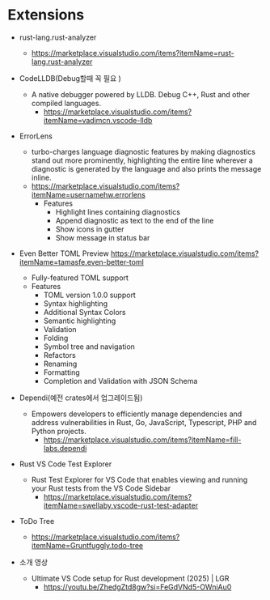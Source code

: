# Extensions

- rust-lang.rust-analyzer
  - https://marketplace.visualstudio.com/items?itemName=rust-lang.rust-analyzer

- CodeLLDB(Debug할때 꼭 필요 )
  - A native debugger powered by LLDB. Debug C++, Rust and other compiled languages.
    - https://marketplace.visualstudio.com/items?itemName=vadimcn.vscode-lldb



- ErrorLens 
  - turbo-charges language diagnostic features by making diagnostics stand out more prominently, highlighting the entire line wherever a diagnostic is generated by the language and also prints the message inline.
  - https://marketplace.visualstudio.com/items?itemName=usernamehw.errorlens
    - Features
      - Highlight lines containing diagnostics
      - Append diagnostic as text to the end of the line
      - Show icons in gutter
      - Show message in status bar
      

- Even Better TOML Preview https://marketplace.visualstudio.com/items?itemName=tamasfe.even-better-toml
  - Fully-featured TOML support
  - Features
    - TOML version 1.0.0 support
    - Syntax highlighting
    - Additional Syntax Colors
    - Semantic highlighting
    - Validation
    - Folding
    - Symbol tree and navigation
    - Refactors
    - Renaming
    - Formatting
    - Completion and Validation with JSON Schema

- Dependi(예전 crates에서 업그레이드됨)
  - Empowers developers to efficiently manage dependencies and address vulnerabilities in Rust, Go, JavaScript, Typescript, PHP and Python projects.
    - https://marketplace.visualstudio.com/items?itemName=fill-labs.dependi

- Rust VS Code Test Explorer
  - Rust Test Explorer for VS Code that enables viewing and running your Rust tests from the VS Code Sidebar
    - https://marketplace.visualstudio.com/items?itemName=swellaby.vscode-rust-test-adapter

- ToDo Tree
  - https://marketplace.visualstudio.com/items?itemName=Gruntfuggly.todo-tree

- 소개 영상
  - Ultimate VS Code setup for Rust development (2025) | LGR
    - https://youtu.be/ZhedgZtd8gw?si=FeGdVNd5-OWniAu0
